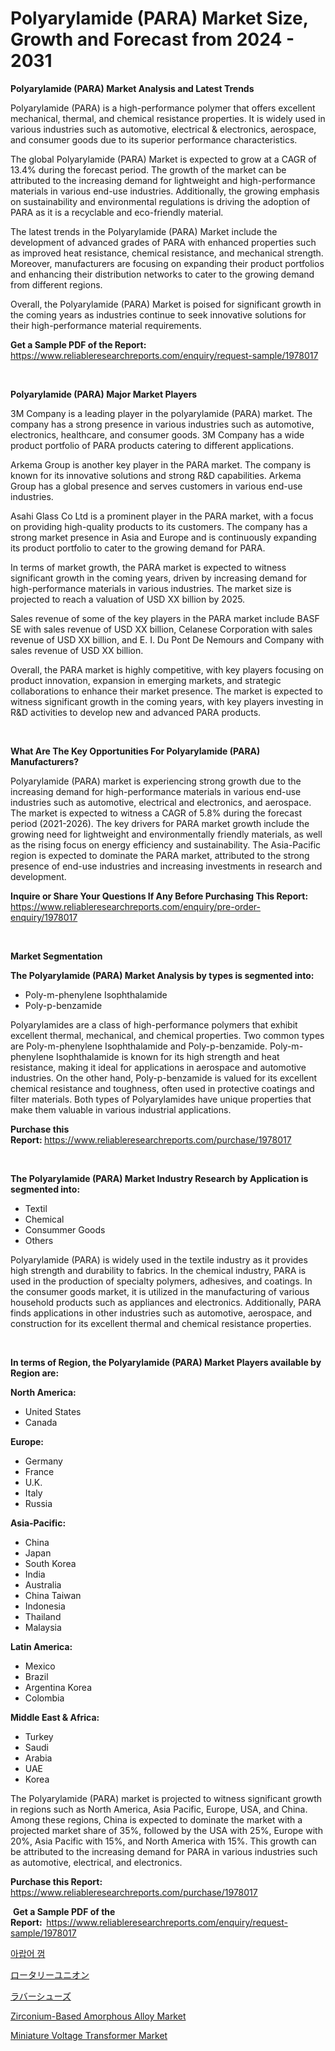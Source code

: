 <p><h1>Polyarylamide (PARA) Market Size, Growth and Forecast from 2024 - 2031</h1></p><p><strong>Polyarylamide (PARA) Market Analysis and Latest Trends</strong></p>
<p><p>Polyarylamide (PARA) is a high-performance polymer that offers excellent mechanical, thermal, and chemical resistance properties. It is widely used in various industries such as automotive, electrical & electronics, aerospace, and consumer goods due to its superior performance characteristics.</p><p>The global Polyarylamide (PARA) Market is expected to grow at a CAGR of 13.4% during the forecast period. The growth of the market can be attributed to the increasing demand for lightweight and high-performance materials in various end-use industries. Additionally, the growing emphasis on sustainability and environmental regulations is driving the adoption of PARA as it is a recyclable and eco-friendly material.</p><p>The latest trends in the Polyarylamide (PARA) Market include the development of advanced grades of PARA with enhanced properties such as improved heat resistance, chemical resistance, and mechanical strength. Moreover, manufacturers are focusing on expanding their product portfolios and enhancing their distribution networks to cater to the growing demand from different regions.</p><p>Overall, the Polyarylamide (PARA) Market is poised for significant growth in the coming years as industries continue to seek innovative solutions for their high-performance material requirements.</p></p>
<p><strong>Get a Sample PDF of the Report:&nbsp;</strong> <a href="https://www.reliableresearchreports.com/enquiry/request-sample/1978017">https://www.reliableresearchreports.com/enquiry/request-sample/1978017</a></p>
<p>&nbsp;</p>
<p><strong>Polyarylamide (PARA) Major Market Players</strong></p>
<p><p>3M Company is a leading player in the polyarylamide (PARA) market. The company has a strong presence in various industries such as automotive, electronics, healthcare, and consumer goods. 3M Company has a wide product portfolio of PARA products catering to different applications.</p><p>Arkema Group is another key player in the PARA market. The company is known for its innovative solutions and strong R&D capabilities. Arkema Group has a global presence and serves customers in various end-use industries.</p><p>Asahi Glass Co Ltd is a prominent player in the PARA market, with a focus on providing high-quality products to its customers. The company has a strong market presence in Asia and Europe and is continuously expanding its product portfolio to cater to the growing demand for PARA.</p><p>In terms of market growth, the PARA market is expected to witness significant growth in the coming years, driven by increasing demand for high-performance materials in various industries. The market size is projected to reach a valuation of USD XX billion by 2025.</p><p>Sales revenue of some of the key players in the PARA market include BASF SE with sales revenue of USD XX billion, Celanese Corporation with sales revenue of USD XX billion, and E. I. Du Pont De Nemours and Company with sales revenue of USD XX billion.</p><p>Overall, the PARA market is highly competitive, with key players focusing on product innovation, expansion in emerging markets, and strategic collaborations to enhance their market presence. The market is expected to witness significant growth in the coming years, with key players investing in R&D activities to develop new and advanced PARA products.</p></p>
<p>&nbsp;</p>
<p><strong>What Are The Key Opportunities For Polyarylamide (PARA) Manufacturers?</strong></p>
<p><p>Polyarylamide (PARA) market is experiencing strong growth due to the increasing demand for high-performance materials in various end-use industries such as automotive, electrical and electronics, and aerospace. The market is expected to witness a CAGR of 5.8% during the forecast period (2021-2026). The key drivers for PARA market growth include the growing need for lightweight and environmentally friendly materials, as well as the rising focus on energy efficiency and sustainability. The Asia-Pacific region is expected to dominate the PARA market, attributed to the strong presence of end-use industries and increasing investments in research and development.</p></p>
<p><strong>Inquire or Share Your Questions If Any Before Purchasing This Report:</strong> <a href="https://www.reliableresearchreports.com/enquiry/pre-order-enquiry/1978017">https://www.reliableresearchreports.com/enquiry/pre-order-enquiry/1978017</a></p>
<p>&nbsp;</p>
<p><strong>Market Segmentation</strong></p>
<p><strong>The Polyarylamide (PARA) Market Analysis by types is segmented into:</strong></p>
<p><ul><li>Poly-m-phenylene Isophthalamide</li><li>Poly-p-benzamide</li></ul></p>
<p><p>Polyarylamides are a class of high-performance polymers that exhibit excellent thermal, mechanical, and chemical properties. Two common types are Poly-m-phenylene Isophthalamide and Poly-p-benzamide. Poly-m-phenylene Isophthalamide is known for its high strength and heat resistance, making it ideal for applications in aerospace and automotive industries. On the other hand, Poly-p-benzamide is valued for its excellent chemical resistance and toughness, often used in protective coatings and filter materials. Both types of Polyarylamides have unique properties that make them valuable in various industrial applications.</p></p>
<p><strong>Purchase this Report:&nbsp;</strong><a href="https://www.reliableresearchreports.com/purchase/1978017">https://www.reliableresearchreports.com/purchase/1978017</a></p>
<p>&nbsp;</p>
<p><strong>The Polyarylamide (PARA) Market Industry Research by Application is segmented into:</strong></p>
<p><ul><li>Textil</li><li>Chemical</li><li>Consummer Goods</li><li>Others</li></ul></p>
<p><p>Polyarylamide (PARA) is widely used in the textile industry as it provides high strength and durability to fabrics. In the chemical industry, PARA is used in the production of specialty polymers, adhesives, and coatings. In the consumer goods market, it is utilized in the manufacturing of various household products such as appliances and electronics. Additionally, PARA finds applications in other industries such as automotive, aerospace, and construction for its excellent thermal and chemical resistance properties.</p></p>
<p>&nbsp;</p>
<p><strong>In terms of Region, the Polyarylamide (PARA) Market Players available by Region are:</strong></p>
<p>
    <p> <strong> North America: </strong>
        <ul>
            <li>United States</li>
            <li>Canada</li>
        </ul>
        </p> 
    <p> <strong> Europe: </strong>
        <ul>
            <li>Germany</li>
            <li>France</li>
            <li>U.K.</li>
            <li>Italy</li>
            <li>Russia</li>
        </ul>
        </p> 
    <p> <strong> Asia-Pacific: </strong>
        <ul>
            <li>China</li>
            <li>Japan</li>
            <li>South Korea</li>
            <li>India</li>
            <li>Australia</li>
            <li>China Taiwan</li>
            <li>Indonesia</li>
            <li>Thailand</li>
            <li>Malaysia</li>
        </ul>
        </p> 
    <p> <strong> Latin America: </strong>
        <ul>
            <li>Mexico</li>
            <li>Brazil</li>
            <li>Argentina Korea</li>
            <li>Colombia</li>
        </ul>
        </p> 
    <p> <strong> Middle East & Africa: </strong>
        <ul>
            <li>Turkey</li>
            <li>Saudi</li>
            <li>Arabia</li>
            <li>UAE</li>
            <li>Korea</li>
        </ul>
    </p>
    </p>
<p><p>The Polyarylamide (PARA) market is projected to witness significant growth in regions such as North America, Asia Pacific, Europe, USA, and China. Among these regions, China is expected to dominate the market with a projected market share of 35%, followed by the USA with 25%, Europe with 20%, Asia Pacific with 15%, and North America with 15%. This growth can be attributed to the increasing demand for PARA in various industries such as automotive, electrical, and electronics.</p></p>
<p><strong>Purchase this Report: </strong><a href="https://www.reliableresearchreports.com/purchase/1978017">https://www.reliableresearchreports.com/purchase/1978017</a></p>
<p>&nbsp;<strong>Get a Sample PDF of the Report:&nbsp;&nbsp;</strong><a href="https://www.reliableresearchreports.com/enquiry/request-sample/1978017">https://www.reliableresearchreports.com/enquiry/request-sample/1978017</a></p>
<p><strong></strong></p>
<p><p><a href="https://github.com/khytkeqagplkzqvh/Market-Research-Report-List-1/blob/main/23899961813.md">아랍어 껌</a></p><p><a href="https://github.com/xemfu2379520/Market-Research-Report-List-1/blob/main/38732362150.md">ロータリーユニオン</a></p><p><a href="https://github.com/bucuel854722/Market-Research-Report-List-1/blob/main/40163892151.md">ラバーシューズ</a></p><p><a href="https://issuu.com/reportprime-2/docs/zirconium-based-amorphous-alloy-market-size-2030.p">Zirconium-Based Amorphous Alloy Market</a></p><p><a href="https://issuu.com/reportprime-2/docs/miniature-voltage-transformer-market-size-2030.ppt">Miniature Voltage Transformer Market</a></p></p>